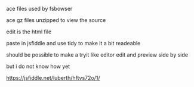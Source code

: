 ace files used by fsbowser

ace gz files unzipped to view the source

edit is the html file

paste in jsfiddle and use tidy  to make it a bit readeable

should be possible to make a tryit like editor edit and preview side by side

but i do not know how yet

https://jsfiddle.net/luberth/hftvs72o/1/
